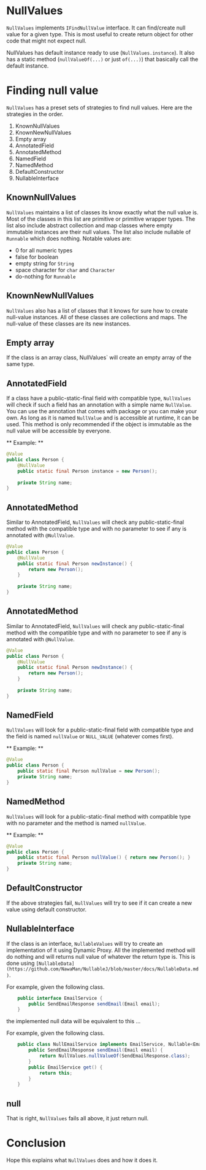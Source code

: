 # NullValues

`NullValues` implements `IFindNullValue` interface.
It can find/create null value for a given type.
This is most useful to create return object for other code that might not expect null.

NullValues has default instance ready to use (`NullValues.instance`).
It also has a static method (`nullValueOf(...)` or just `of(...)`) that basically call the default instance.

# Finding null value
`NullValues` has a preset sets of strategies to find null values.
Here are the strategies in the order.

1. KnownNullValues
2. KnownNewNullValues
3. Empty array
4. AnnotatedField
5. AnnotatedMethod
5. NamedField
6. NamedMethod
7. DefaultConstructor
8. NullableInterface

## KnownNullValues
`NullValues` maintains a list of classes its know exactly what the null value is.
Most of the classes in this list are primitive or primitive wrapper types.
The list also include abstract collection and map classes where empty immutable instances are their null values.
The list also include nullable of `Runnable` which does nothing.
Notable values are:

- 0 for all numeric types
- false for boolean
- empty string for `String`
- space character for `char` and `Character`
- do-nothing for `Runnable`

## KnownNewNullValues
`NullValues` also has a list of classes that it knows for sure how to create null-value instances.
All of these classes are collections and maps.
The null-value of these classes are its new instances.

## Empty array
If the class is an array class,
	NullValues` will create an empty array of the same type. 

## AnnotatedField
If a class have a public-static-final field with compatible type,
  `NullValues` will check if such a field has an annotation with a simple name `NullValue`.
You can use the annotation that comes with package 
  or you can make your own.
As long as it is named `NullValue` and is accessible at runtime, it can be used.
This method is only recommended if the object is immutable
  as the null value will be accessible by everyone.

** Example: **
```Java
@Value
public class Person {
	@NullValue
	public static final Person instance = new Person();
	
	private String name;
}
```

## AnnotatedMethod
Similar to AnnotatedField,
  `NullValues` will check any public-static-final method with the compatible type and with no parameter to see if any is annotated with `@NullValue`.

```Java
@Value
public class Person {
	@NullValue
	public static final Person newInstance() {
		return new Person();
	}
	
	private String name;
}
```

## AnnotatedMethod
Similar to AnnotatedField,
  `NullValues` will check any public-static-final method with the compatible type and with no parameter to see if any is annotated with `@NullValue`.

```Java
@Value
public class Person {
	@NullValue
	public static final Person newInstance() {
		return new Person();
	}
	
	private String name;
}
```

## NamedField
`NullValues` will look for a public-static-final field with compatible type
  and the field is named `nullValue` or `NULL_VALUE` (whatever comes first).
  
** Example: **
```Java
@Value
public class Person {
	public static final Person nullValue = new Person();
	private String name;
}
```

## NamedMethod
`NullValues` will look for a public-static-final method with compatible type
  with no parameter and the method is named `nullValue`.
  
** Example: **
```Java
@Value
public class Person {
	public static final Person nullValue() { return new Person(); }
	private String name;
}
```

## DefaultConstructor
If the above strategies fail,
  `NullValues` will try to see if it can create a new value using default constructor.

## NullableInterface
If the class is an interface, `NullableValues` will try to create an implementation of it using Dynamic Proxy.
All the implemented method will do nothing and will returns null value of whatever the return type is.
This is done using `[NullableData](https://github.com/NawaMan/NullableJ/blob/master/docs/NullableData.md)`.

For example, given the following class.
```Java
	public interface EmailService {
		public SendEmailResponse sendEmail(Email email);
	}
```
the implemented null data will be equivalent to this ...

For example, given the following class.
```Java
	public class NullEmailService implements EmailService, Nullable<EmailService> {
		public SendEmailResponse sendEmail(Email email) {
			return NullValues.nullValueOf(SendEmailResponse.class);
		}
		public EmailService get() {
			return this;
		}
	}
```

## null
That is right, `NullValues` fails all above, it just return null.

# Conclusion
Hope this explains what `NullValues` does and how it does it.

